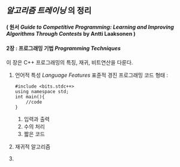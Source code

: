 ## *알고리즘 트레이닝* 의 정리
#### ( 원서 *Guide to Competitive Programming: Learning and Improving Algorithms Through Contests* by Antti Laaksonen )

#### 2장 : 프로그래밍 기법 *Programming Techniques*
이 장은 C++ 프로그래밍의 특징, 재귀, 비트연산을 다룬다.

1. 언어적 특성 *Language Features*
   표쥰적 경진 프로그래밍 코드 형태 :
   ```
   #include <bits.stdc++>
   using namespace std;
   int main(){
       //code
   }
   ```
   
    1. 입력과 출력
    2. 수의 처리
    3. 짧은 코드
    
2. 재귀적 알고리즘
3. 
